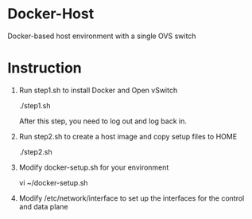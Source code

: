 # Docker-Host
Docker-based host environment with a single OVS switch

# Instruction
1. Run step1.sh to install Docker and Open vSwitch

	./step1.sh

	After this step, you need to log out and log back in.

2. Run step2.sh to create a host image and copy setup files to HOME

	./step2.sh

3. Modify docker-setup.sh for your environment

	vi ~/docker-setup.sh

4. Modify /etc/network/interface to set up the interfaces for the control and data plane
